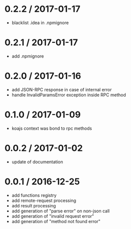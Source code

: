 0.2.2 / 2017-01-17
==================

 * blacklist .idea in .npmignore

0.2.1 / 2017-01-17
==================

 * add .npmignore


0.2.0 / 2017-01-16
==================

 * add JSON-RPC response in case of internal error
 * handle InvalidParamsError exception inside RPC method


0.1.0 / 2017-01-09
==================

 * koajs context was bond to rpc methods


0.0.2 / 2017-01-02
==================

 * update of documentation

0.0.1 / 2016-12-25
==================

 * add functions registry
 * add remote-request processing
 * add result processing
 * add generation of "parse error" on non-json call
 * add generation of "invalid request error"
 * add generation of "method not found error"
